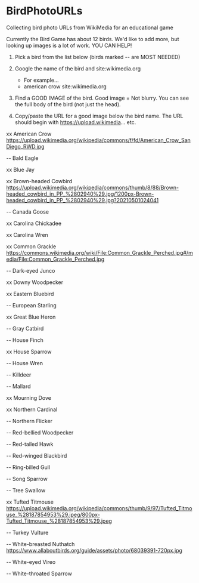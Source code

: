 # BirdPhotoURLs
Collecting bird photo URLs from WikiMedia for an educational game

Currently the Bird Game has about 12 birds. 
We'd like to add more, but looking up images is a lot of work. 
YOU CAN HELP!

1. Pick a bird from the list below (birds marked -- are MOST NEEDED)

2. Google the name of the bird and site:wikimedia.org
   - For example...
   - american crow site:wikimedia.org

3. Find a GOOD IMAGE of the bird.
   Good image = Not blurry. You can see the full body of the bird (not just the head).

4. Copy/paste the URL for a good image below the bird name. 
   The URL should begin with https://upload.wikimedia... etc.

xx American Crow
https://upload.wikimedia.org/wikipedia/commons/f/fd/American_Crow_SanDiego_RWD.jpg

-- Bald Eagle


xx Blue Jay


xx Brown-headed Cowbird
https://upload.wikimedia.org/wikipedia/commons/thumb/8/88/Brown-headed_cowbird_in_PP_%2802940%29.jpg/1200px-Brown-headed_cowbird_in_PP_%2802940%29.jpg?20210501024041

-- Canada Goose


xx Carolina Chickadee


xx Carolina Wren


xx Common Grackle
https://commons.wikimedia.org/wiki/File:Common_Grackle_Perched.jpg#/media/File:Common_Grackle_Perched.jpg

-- Dark-eyed Junco


xx Downy Woodpecker


xx Eastern Bluebird


-- European Starling


xx Great Blue Heron


-- Gray Catbird


-- House Finch


xx House Sparrow


-- House Wren


-- Killdeer


-- Mallard


xx Mourning Dove


xx Northern Cardinal


-- Northern Flicker


-- Red-bellied Woodpecker


-- Red-tailed Hawk


-- Red-winged Blackbird


-- Ring-billed Gull


-- Song Sparrow


-- Tree Swallow


xx Tufted Titmouse
https://upload.wikimedia.org/wikipedia/commons/thumb/9/97/Tufted_Titmouse_%28187854953%29.jpeg/800px-Tufted_Titmouse_%28187854953%29.jpeg

-- Turkey Vulture


-- White-breasted Nuthatch
https://www.allaboutbirds.org/guide/assets/photo/68039391-720px.jpg

-- White-eyed Vireo


-- White-throated Sparrow



